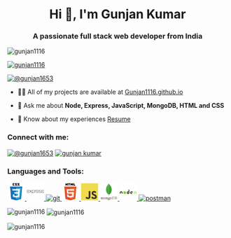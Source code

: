 <h1 align="center">Hi 👋, I'm Gunjan Kumar</h1>
<h3 align="center">A passionate full stack web developer from India</h3>

<p align="left"> <img src="https://komarev.com/ghpvc/?username=gunjan1116&label=Profile%20views&color=0e75b6&style=flat" alt="gunjan1116" /> </p>

<p align="left"> <a href="https://github.com/ryo-ma/github-profile-trophy"><img src="https://github-profile-trophy.vercel.app/?username=gunjan1116" alt="gunjan1116" /></a> </p>

<p align="left"> <a href="https://twitter.com/@gunjan1653" target="blank"><img src="https://img.shields.io/twitter/follow/@gunjan1653?logo=twitter&style=for-the-badge" alt="@gunjan1653" /></a> </p>

- 👨‍💻 All of my projects are available at [Gunjan1116.github.io](https://gunjan1116.github.io/)

- 💬 Ask me about **Node, Express, JavaScript, MongoDB, HTML and CSS**

<!-- - 📫 How to reach me **kumargunjan1116@gmail.com** -->

- 📄 Know about my experiences [Resume](https://drive.google.com/file/d/1aF_pPDvSQYfG2PSfxGCRkD2T4sPbCHSE/view?usp=sharing)

<h3 align="left">Connect with me:</h3>
<p align="left">
<a href="https://twitter.com/@gunjan1653" target="blank"><img align="center" src="https://raw.githubusercontent.com/rahuldkjain/github-profile-readme-generator/master/src/images/icons/Social/twitter.svg" alt="@gunjan1653" height="30" width="40" /></a>
<a href="www.linkedin.com/in/gunjan-kumar-753a7a16a" target="blank"><img align="center" src="https://raw.githubusercontent.com/rahuldkjain/github-profile-readme-generator/master/src/images/icons/Social/linked-in-alt.svg" alt="gunjan kumar" height="30" width="40" /></a>
</p>

<h3 align="left">Languages and Tools:</h3>
<p align="left"> <a href="https://www.w3schools.com/css/" target="_blank" rel="noreferrer"> <img src="https://raw.githubusercontent.com/devicons/devicon/master/icons/css3/css3-original-wordmark.svg" alt="css3" width="40" height="40"/> </a> <a href="https://expressjs.com" target="_blank" rel="noreferrer"> <img src="https://raw.githubusercontent.com/devicons/devicon/master/icons/express/express-original-wordmark.svg" alt="express" width="40" height="40"/> </a> <a href="https://git-scm.com/" target="_blank" rel="noreferrer"> <img src="https://www.vectorlogo.zone/logos/git-scm/git-scm-icon.svg" alt="git" width="40" height="40"/> </a> <a href="https://www.w3.org/html/" target="_blank" rel="noreferrer"> <img src="https://raw.githubusercontent.com/devicons/devicon/master/icons/html5/html5-original-wordmark.svg" alt="html5" width="40" height="40"/> </a> <a href="https://developer.mozilla.org/en-US/docs/Web/JavaScript" target="_blank" rel="noreferrer"> <img src="https://raw.githubusercontent.com/devicons/devicon/master/icons/javascript/javascript-original.svg" alt="javascript" width="40" height="40"/> </a> <a href="https://www.mongodb.com/" target="_blank" rel="noreferrer"> <img src="https://raw.githubusercontent.com/devicons/devicon/master/icons/mongodb/mongodb-original-wordmark.svg" alt="mongodb" width="40" height="40"/> </a> <a href="https://nodejs.org" target="_blank" rel="noreferrer"> <img src="https://raw.githubusercontent.com/devicons/devicon/master/icons/nodejs/nodejs-original-wordmark.svg" alt="nodejs" width="40" height="40"/> </a> <a href="https://postman.com" target="_blank" rel="noreferrer"> <img src="https://www.vectorlogo.zone/logos/getpostman/getpostman-icon.svg" alt="postman" width="40" height="40"/> </a> </p>

<p><img align="left" src="https://github-readme-stats.vercel.app/api/top-langs?username=gunjan1116&show_icons=true&locale=en&layout=compact" alt="gunjan1116" /></p>

<p>&nbsp;<img align="center" src="https://github-readme-stats.vercel.app/api?username=gunjan1116&show_icons=true&locale=en" alt="gunjan1116" /></p>

<p><img align="center" src="https://github-readme-streak-stats.herokuapp.com/?user=gunjan1116&" alt="gunjan1116" /></p>

